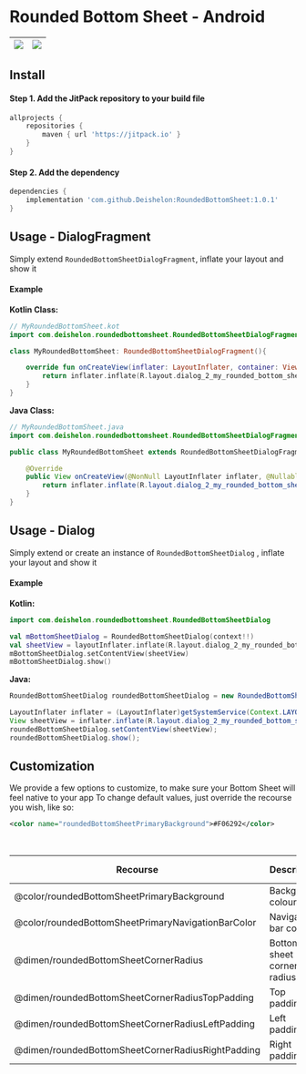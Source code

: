 # Rounded Bottom Sheet - Android


|  [![](https://github.com/Deishelon/RoundedBottomSheet/raw/master/screenshots/Rounded-Example-400_framed.png)](https://github.com/Deishelon/RoundedBottomSheet/raw/master/screenshots/Rounded-Example-Full_framed.png)   |  [![](https://github.com/Deishelon/RoundedBottomSheet/raw/master/screenshots/def_framed_400.png)](https://github.com/Deishelon/RoundedBottomSheet/raw/master/screenshots/Rounded-Example-Full_framed.png)  |
| ------------- |:-------------:|


## Install

#### Step 1. Add the JitPack repository to your build file
```gradle
allprojects {
    repositories {
        maven { url 'https://jitpack.io' }
    }
}
```

#### Step 2. Add the dependency
```gradle
dependencies {
    implementation 'com.github.Deishelon:RoundedBottomSheet:1.0.1'
}
```

## Usage - DialogFragment

Simply extend `RoundedBottomSheetDialogFragment`, inflate your layout and show it

#### Example

**Kotlin Class:**
```kotlin
// MyRoundedBottomSheet.kot
import com.deishelon.roundedbottomsheet.RoundedBottomSheetDialogFragment

class MyRoundedBottomSheet: RoundedBottomSheetDialogFragment(){

    override fun onCreateView(inflater: LayoutInflater, container: ViewGroup?, savedInstanceState: Bundle?): View? {
        return inflater.inflate(R.layout.dialog_2_my_rounded_bottom_sheet, container, false)
    }
}
```

**Java Class:**
```java
// MyRoundedBottomSheet.java
import com.deishelon.roundedbottomsheet.RoundedBottomSheetDialogFragment;

public class MyRoundedBottomSheet extends RoundedBottomSheetDialogFragment {

    @Override
    public View onCreateView(@NonNull LayoutInflater inflater, @Nullable ViewGroup container, @Nullable Bundle savedInstanceState) {
        return inflater.inflate(R.layout.dialog_2_my_rounded_bottom_sheet, container, false);
    }
}
```

## Usage - Dialog

Simply extend or create an instance of `RoundedBottomSheetDialog` , inflate your layout and show it

#### Example

**Kotlin:**
```kotlin
import com.deishelon.roundedbottomsheet.RoundedBottomSheetDialog

val mBottomSheetDialog = RoundedBottomSheetDialog(context!!)
val sheetView = layoutInflater.inflate(R.layout.dialog_2_my_rounded_bottom_sheet, null)
mBottomSheetDialog.setContentView(sheetView)
mBottomSheetDialog.show()
```

**Java:**
```java
RoundedBottomSheetDialog roundedBottomSheetDialog = new RoundedBottomSheetDialog( this );

LayoutInflater inflater = (LayoutInflater)getSystemService(Context.LAYOUT_INFLATER_SERVICE);
View sheetView = inflater.inflate(R.layout.dialog_2_my_rounded_bottom_sheet, null);
roundedBottomSheetDialog.setContentView(sheetView);
roundedBottomSheetDialog.show();
```

## Customization

We provide a few options to customize, to make sure your Bottom Sheet will feel native to your app
To change default values, just override the recourse you wish, like so:

```xml
<color name="roundedBottomSheetPrimaryBackground">#F06292</color>
```

&nbsp;

| Recourse                                                  | Description                   | Default value     |
| -------------                                             | -------------                 | -------------     |
| @color/roundedBottomSheetPrimaryBackground                | Background colour             | #FFFFFFFF         |
| @color/roundedBottomSheetPrimaryNavigationBarColor        | Navigation bar colour         | #FFFFFFFF         |
| @dimen/roundedBottomSheetCornerRadius                     | Bottom sheet corner radius    | 16dp              |
| @dimen/roundedBottomSheetCornerRadiusTopPadding           | Top padding                   | 8dp               |
| @dimen/roundedBottomSheetCornerRadiusLeftPadding          | Left padding                  | 8dp               |
| @dimen/roundedBottomSheetCornerRadiusRightPadding         | Right padding                 | 8dp               |
